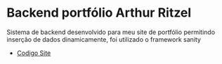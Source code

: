 # Backend portfólio Arthur Ritzel

Sistema de backend desenvolvido para meu site de portfólio permitindo inserção de dados dinamicamente, foi utilizado o framework sanity

- [Codigo Site](https://github.com/arthurritzel/portifolio)
